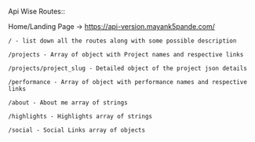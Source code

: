 Api Wise Routes::

Home/Landing Page -> https://api-version.mayank5pande.com/

```
/ - list down all the routes along with some possible description

/projects - Array of object with Project names and respective links

/projects/project_slug - Detailed object of the project json details

/performance - Array of object with performance names and respective links

/about - About me array of strings

/highlights - Highlights array of strings

/social - Social Links array of objects
```
